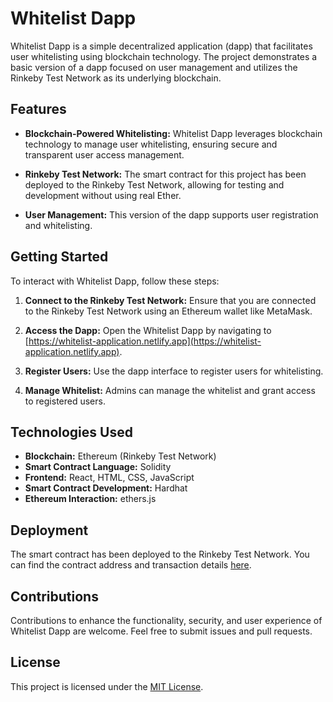 # Whitelist Dapp


Whitelist Dapp is a simple decentralized application (dapp) that facilitates user whitelisting using blockchain technology. The project demonstrates a basic version of a dapp focused on user management and utilizes the Rinkeby Test Network as its underlying blockchain.

## Features

- **Blockchain-Powered Whitelisting:** Whitelist Dapp leverages blockchain technology to manage user whitelisting, ensuring secure and transparent user access management.

- **Rinkeby Test Network:** The smart contract for this project has been deployed to the Rinkeby Test Network, allowing for testing and development without using real Ether.

- **User Management:** This version of the dapp supports user registration and whitelisting.

## Getting Started

To interact with Whitelist Dapp, follow these steps:

1. **Connect to the Rinkeby Test Network:** Ensure that you are connected to the Rinkeby Test Network using an Ethereum wallet like MetaMask.

2. **Access the Dapp:** Open the Whitelist Dapp by navigating to [https://whitelist-application.netlify.app](https://whitelist-application.netlify.app).

3. **Register Users:** Use the dapp interface to register users for whitelisting.

4. **Manage Whitelist:** Admins can manage the whitelist and grant access to registered users.

## Technologies Used

- **Blockchain:** Ethereum (Rinkeby Test Network)
- **Smart Contract Language:** Solidity
- **Frontend:** React, HTML, CSS, JavaScript
- **Smart Contract Development:** Hardhat
- **Ethereum Interaction:** ethers.js


## Deployment

The smart contract has been deployed to the Rinkeby Test Network. You can find the contract address and transaction details [here](https://rinkeby.etherscan.io/address/0x1009e25C8AfB8531C4300f5959AdeaA72959141c).

## Contributions

Contributions to enhance the functionality, security, and user experience of Whitelist Dapp are welcome. Feel free to submit issues and pull requests.

## License

This project is licensed under the [MIT License](LICENSE).

